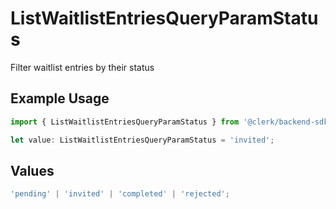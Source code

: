 # ListWaitlistEntriesQueryParamStatus

Filter waitlist entries by their status

## Example Usage

```typescript
import { ListWaitlistEntriesQueryParamStatus } from '@clerk/backend-sdk/models/operations';

let value: ListWaitlistEntriesQueryParamStatus = 'invited';
```

## Values

```typescript
'pending' | 'invited' | 'completed' | 'rejected';
```
